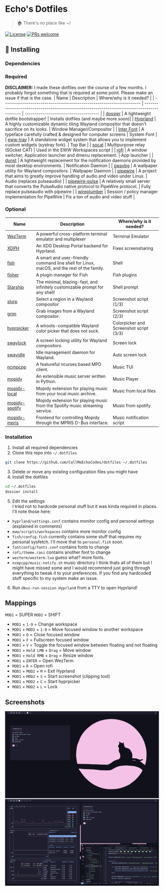 # Echo's Dotfiles
> 🏠 There's no place like ~/

[![License](https://img.shields.io/github/license/CallMeEchoCodes/dotfiles)](https://github.com/CallMeEchoCodes/dotfiles/blob/master/LICENSE)
[![PRs welcome](https://img.shields.io/badge/PRs-welcome-ff69b4.svg)](https://github.com/CallMeEchoCodes/dotfiles/issues?q=is%3Aissue+is%3Aopen+label%3A%22help+wanted%22)

## 🔧 Installing
### Dependencies
### Required
**DISCLAIMER:** I made these dotfiles over the course of a few months. I probably forgot something that is required at some point. Please make an issue if that is the case.
| Name                                                                   | Description                                                                                   | Where/why is it needed?                |
| ---------------------------------------------------------------------- | --------------------------------------------------------------------------------------------- | -------------------------------------- |
| [dossier](https://github.com/CallMeEchoCodes/dossier)                  | A lightweight dotfile bootstrapper!                                                           | Installs dotfiles (and maybe more soon)|
| [Hyprland](https://github.com/hyprwm/Hyprland)                         | A highly customizable dynamic tiling Wayland compositor that doesn't sacrifice on its looks.  | Window Manager/Compositor              |
| [Inter Font](https://github.com/rsms/inter)                            | A typeface carefully crafted & designed for computer screens                                  | System Font                            |
| [eww-tray](https://github.com/ralismark/eww/tree/tray-3)               | A standalone widget system that allows you to implement custom widgets (systray fork).        | Top Bar                                |
| [socat](http://www.dest-unreach.org/socat)                             | Multipurpose relay (SOcket CAT)                                                               | Used in the EWW Workspaces script      |
| [rofi](https://github.com/davatorium/rofi)                             | A window switcher, Application launcher and dmenu replacement.                                | App launcher                           |
| [dunst](https://dunst-project.org)                                     | A lightweight replacement for the notification daemons provided by most desktop environments. | Notification Daemon                    |
| [swaybg](https://github.com/swaywm/swaybg)                             | A wallpaper utility for Wayland compositors.                                                  | Wallpaper Daemon                       |
| [pipewire](https://pipewire.org)                                       | A project that aims to greatly improve handling of audio and video under Linux.               | Audio (replaces pulseaudio)            |
| [pipewire-pulse](https://pipewire.org)                                 | A relatively small server that converts the PulseAudio native protocol to PipeWire protocol.  | Fully replace pulseaudio with pipewire |
| [wireplumber](https://gitlab.freedesktop.org/pipewire/wireplumber)     | Session / policy manager implementation for PipeWire                                          | Fix a ton of audio and video stuff     |

### Optional
| Name                                                                   | Description                                                                                   | Where/why is it needed?                |
| ---------------------------------------------------------------------- | --------------------------------------------------------------------------------------------- | -------------------------------------- |
| [WezTerm](https://wezfurlong.org/wezterm/)                             | A powerful cross-platform terminal emulator and multiplexer                                   | Terminal Emulator                      |
| [XDPH](https://github.com/hyprwm/xdg-desktop-portal-hyprland)          | An XDG Desktop Portal backend for Hyprland.                                                   | Fixes screensharing                    |
| [fish](https://fishshell.com/)                                         | A smart and user-friendly command line shell for Linux, macOS, and the rest of the family.    | Shell                                  |
| [fisher](https://github.com/jorgebucaran/fisher)                       | A plugin manager for Fish                                                                     | Fish plugins                           |
| [Starship](https://starship.rs)                                        | The minimal, blazing-fast, and infinitely customizable prompt for any shell!                  | Shell prompt                           |
| [slurp](https://github.com/emersion/slurp)                             | Select a region in a Wayland compositor                                                       | Screenshot script (1/3)                |
| [grim](https://sr.ht/~emersion/grim/)                                  | Grab images from a Wayland compositor.                                                        | Screenshot script (2/3)                |
| [hyprpicker](https://github.com/hyprwm/hyprpicker)                     | A wlroots-compatible Wayland color picker that does not suck.                                 | Colorpicker and Screenshot script (3/3)|
| [swaylock](https://github.com/swaywm/swaylock)                         | A screen locking utility for Wayland compositors.                                             | Screen lock                            |
| [swayidle](https://github.com/swaywm/swayidle)                         | Idle management daemon for Wayland.                                                           | Auto screen lock                       |
| [ncmpcpp](https://github.com/ncmpcpp/ncmpcpp)                          | A featureful ncurses based MPD client.                                                        | Music TUI                              |
| [mopidy](https://mopidy.com/)                                          | An extensible music server written in Python.                                                 | Music Player                           |
| [mopidy-local](https://mopidy.com/ext/local/)                          | Mopidy extension for playing music from your local music archive.                             | Music from local files                 |
| [mopidy-spotify](https://mopidy.com/ext/spotify/)                      | Mopidy extension for playing music from the Spotify music streaming service.                  | Music from spotify                     |
| [mopidy-mpris](https://mopidy.com/ext/mpris/)                          | Frontend for controlling Mopidy through the MPRIS D-Bus interface.                            | Music notification script              |

### Installation
1. Install all required dependencies
2. Clone this repo into `~/.dotfiles`
```bash
git clone https://github.com/CallMeEchoCodes/dotfiles ~/.dotfiles
```
3. Delete or move any existing configuration files you might have
4. Install the dotfiles
```bash
cd ~/.dotfiles
dossier install
```
5. Edit the settings <br/>
I tried not to hardcode personal stuff but it was kinda required in places. I'll note those here:
* `hyprland/settings.conf` contains monitor config and personal settings (explained in comments)
* `eww/scripts/workspaces` contains more monitor config
* `fish/config.fish` currently contains some stuff that requires my personal sysfetch. I'll move that to `personal.fish` soon.
* `fontconfig/fonts.conf` contains fonts to change
* `rofi/theme.rasi` contains another font to change
* `wezterm/wezterm.lua` guess what? more fonts.
* `ncmpcpp/music-notify.sh` music directory
I think thats all of them but I might have missed some and I would recommend just going through everything to tweak it to your preferences. If you find any hardcoded stuff specific to my system make an issue.
6. Run `dbus-run-session Hyprland` from a TTY to open Hyprland!

## Mappings
`MOD1` = SUPER
`MOD2` = SHIFT

* `MOD1` + `1-9` = Change workspace
* `MOD1` + `MOD2` + `1-9` = Move focused window to another workspace
* `MOD1` + `Q` = Close focused window
* `MOD1` + `F` = Fullscreen focused window
* `MOD1` + `V` = Toggle the focused window between floating and not floating
* `MOD1` + `Hold LMB` + `Drag` = Move window
* `MOD1` + `Hold RMB` + `Drag` = Resize window
* `MOD1` + `ENTER` = Open WezTerm
* `MOD1` + `R` = Open rofi
* `MOD1` + `MOD2` + `M` = Exit Hyprland
* `MOD1` + `MOD2` + `S` = Start screenshot (clipping tool)
* `MOD1` + `MOD2` + `C` = Start hyprpicker
* `MOD1` + `MOD2` + `L` = Lock

## Screenshots
<img src="https://raw.githubusercontent.com/CallMeEchoCodes/dotfiles/main/assets/singlewindow.png" />
<img src="https://raw.githubusercontent.com/CallMeEchoCodes/dotfiles/main/assets/multiwindow.png" />
